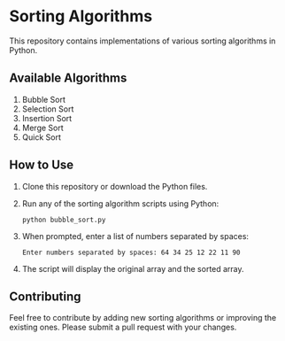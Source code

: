 # Sorting Algorithms

This repository contains implementations of various sorting algorithms in Python.

## Available Algorithms

1. Bubble Sort
2. Selection Sort
3. Insertion Sort
4. Merge Sort
5. Quick Sort

## How to Use

1. Clone this repository or download the Python files.
2. Run any of the sorting algorithm scripts using Python:

   ```
   python bubble_sort.py
   ```

3. When prompted, enter a list of numbers separated by spaces:

   ```
   Enter numbers separated by spaces: 64 34 25 12 22 11 90
   ```

4. The script will display the original array and the sorted array.

## Contributing

Feel free to contribute by adding new sorting algorithms or improving the existing ones. Please submit a pull request with your changes.


